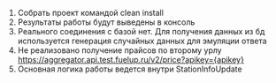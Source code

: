 1. Собрать проект командой clean install
2. Результаты работы будут выведены в консоль
3. Реального соединения с базой нет. Для получения данных из бд используется генерация случайных данных для эмуляции ответа
4. Не реализовано получение прайсов по второму урлу https://aggregator.api.test.fuelup.ru/v2/price?apikey={apikey}
5. Основная логика работы ведется внутри StationInfoUpdate